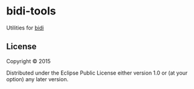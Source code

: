 # bidi-tools

Utilities for [bidi](https://github.com/juxt/bidi)


## License

Copyright © 2015

Distributed under the Eclipse Public License either version 1.0 or (at
your option) any later version.
